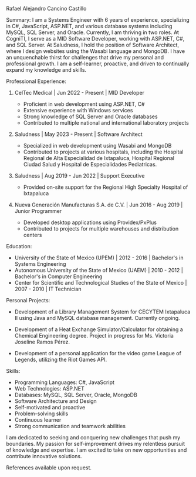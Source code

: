 Rafael Alejandro Cancino Castillo


Summary:
I am a Systems Engineer with 6 years of experience, specializing in C#, JavaScript, ASP.NET, and various database systems including MySQL, SQL Server, and Oracle. Currently, I am thriving in two roles. At CogniTI, I serve as a MID Software Developer, working with ASP.NET, C#, and SQL Server. At Saludness, I hold the position of Software Architect, where I design websites using the Wasabi language and MongoDB. I have an unquenchable thirst for challenges that drive my personal and professional growth. I am a self-learner, proactive, and driven to continually expand my knowledge and skills.

Professional Experience:

1. CelTec Medical | Jun 2022 - Present | MID Developer
   - Proficient in web development using ASP.NET, C#
   - Extensive experience with Windows services
   - Strong knowledge of SQL Server and Oracle databases
   - Contributed to multiple national and international laboratory projects

2. Saludness | May 2023 - Present | Software Architect
   - Specialized in web development using Wasabi and MongoDB
   - Contributed to projects at various hospitals, including the Hospital Regional de Alta Especialidad de Ixtapaluca, Hospital Regional Ciudad Salud y Hospital de Especialidades Pediatricas.

3. Saludness | Aug 2019 - Jun 2022 | Support Executive
   - Provided on-site support for the Regional High Specialty Hospital of Ixtapaluca

4. Nueva Generación Manufacturas S.A. de C.V. | Jun 2016 - Aug 2019 | Junior Programmer
   - Developed desktop applications using Providex/PxPlus
   - Contributed to projects for multiple warehouses and distribution centers

Education:

- University of the State of Mexico (UPEM) | 2012 - 2016 | Bachelor's in Systems Engineering
- Autonomous University of the State of Mexico (UAEM) | 2010 - 2012 | Bachelor's in Computer Engineering
- Center for Scientific and Technological Studies of the State of Mexico | 2007 - 2010 | IT Technician

Personal Projects:

- Development of a Library Management System for CECYTEM Ixtapaluca II using Java and MySQL database management. Currently ongoing.

- Development of a Heat Exchange Simulator/Calculator for obtaining a Chemical Engineering degree. Project in progress for Ms. Victoria Joseline Ramos Pérez.

- Development of a personal application for the video game League of Legends, utilizing the Riot Games API.

Skills:
- Programming Languages: C#, JavaScript
- Web Technologies: ASP.NET
- Databases: MySQL, SQL Server, Oracle, MongoDB
- Software Architecture and Design
- Self-motivated and proactive
- Problem-solving skills
- Continuous learner
- Strong communication and teamwork abilities

I am dedicated to seeking and conquering new challenges that push my boundaries. My passion for self-improvement drives my relentless pursuit of knowledge and expertise. I am excited to take on new opportunities and contribute innovative solutions.

References available upon request.
